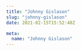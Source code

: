 ```yaml
---
title: "Johnny Gislason"
slug: "johnny-gislason"
date: 2021-02-15T15:52:48Z

meta:
  name: "Johnny Gislason"
---
```


